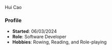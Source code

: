 Hui Cao
### Profile
- **Started**: 06/03/2024
- **Role**: Software Developer
- **Hobbies**: Rowing, Reading, and Role-playing
